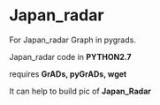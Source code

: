 # Japan_radar
For Japan_radar Graph in pygrads.

Japan_radar code in __PYTHON2.7__

requires __GrADs, pyGrADs, wget__

It can help to build pic of __Japan_Radar__

